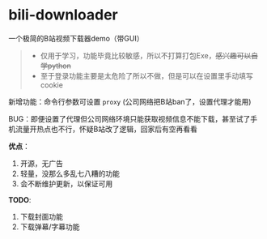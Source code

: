 # bili-downloader

一个极简的B站视频下载器demo（带GUI）

> - 仅用于学习，功能毕竟比较敏感，所以不打算打包Exe，<del>感兴趣可以自学python</del>
> - 至于登录功能主要是太危险了所以不做，但是可以在设置里手动填写cookie

新增功能：命令行参数可设置 `proxy` (公司网络把B站ban了，设置代理才能用)

BUG：即便设置了代理但公司网络环境只能获取视频信息不能下载，甚至试了手机流量开热点也不行，怀疑B站改了逻辑，回家后有空再看看

**优点**：

1. 开源，无广告
2. 轻量，没那么多乱七八糟的功能
3. 会不断维护更新，以保证可用

**TODO**:

1. 下载封面功能
2. 下载弹幕/字幕功能
